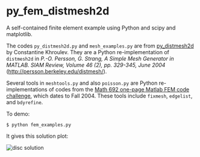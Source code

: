 py_fem_distmesh2d
=================

A self-contained finite element example using Python and scipy and matplotlib.

The codes `py_distmesh2d.py` and `mesh_examples.py` are from [py_distmesh2d](https://github.com/ckhroulev/py_distmesh2d) by Constantine Khroulev.  They are a Python re-implementation of `distmesh2d` in *P.-O. Persson, G. Strang, A Simple Mesh Generator in MATLAB. SIAM Review, Volume 46 (2), pp. 329-345, June 2004* (http://persson.berkeley.edu/distmesh/).

Several tools in `meshtools.py` and also `poisson.py` are Python re-implementations of codes from the [Math 692 one-page Matlab FEM code challenge](http://www.dms.uaf.edu/~bueler/challenge.htm), which dates to Fall 2004.  These tools include `fixmesh`, `edgelist`, and `bdyrefine`.

To demo:

    $ python fem_examples.py

It gives this solution plot:

![disc solution](https://github.com/bueler/py_fem_distmesh2d/raw/master/ex_disc_soln.png)
